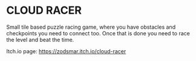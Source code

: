 # CLOUD RACER

Small tile based puzzle racing game, where you have obstacles and checkpoints you need to connect too. Once that is done you need to race the level and beat the time.

Itch.io page: https://zodsmar.itch.io/cloud-racer